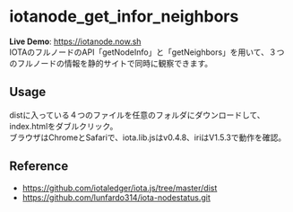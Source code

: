 # iotanode_get_infor_neighbors
**Live Demo**: https://iotanode.now.sh  
IOTAのフルノードのAPI「getNodeInfo」と「getNeighbors」を用いて、３つのフルノードの情報を静的サイトで同時に観察できます。

## Usage
distに入っている４つのファイルを任意のフォルダにダウンロードして、index.htmlをダブルクリック。  
ブラウザはChromeとSafariで、iota.lib.jsはv0.4.8、iriはV1.5.3で動作を確認。

## Reference
- https://github.com/iotaledger/iota.js/tree/master/dist
- https://github.com/lunfardo314/iota-nodestatus.git
